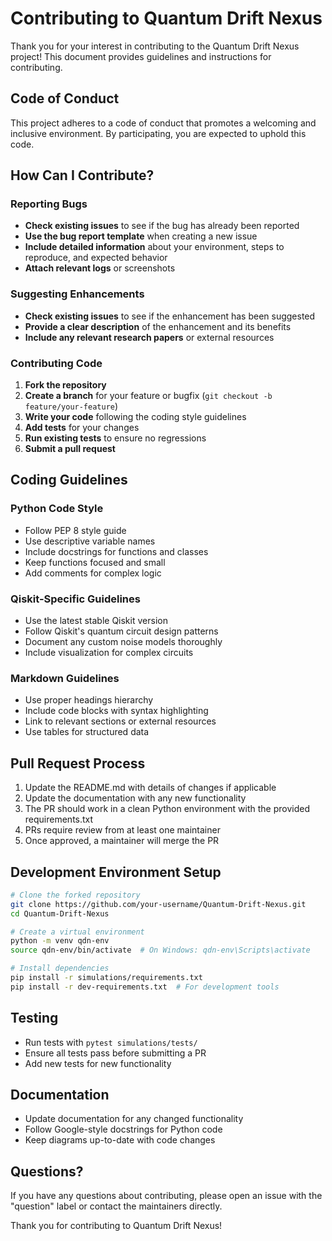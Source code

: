 # Contributing to Quantum Drift Nexus

Thank you for your interest in contributing to the Quantum Drift Nexus project! This document provides guidelines and instructions for contributing.

## Code of Conduct

This project adheres to a code of conduct that promotes a welcoming and inclusive environment. By participating, you are expected to uphold this code.

## How Can I Contribute?

### Reporting Bugs

- **Check existing issues** to see if the bug has already been reported
- **Use the bug report template** when creating a new issue
- **Include detailed information** about your environment, steps to reproduce, and expected behavior
- **Attach relevant logs** or screenshots

### Suggesting Enhancements

- **Check existing issues** to see if the enhancement has been suggested
- **Provide a clear description** of the enhancement and its benefits
- **Include any relevant research papers** or external resources

### Contributing Code

1. **Fork the repository**
2. **Create a branch** for your feature or bugfix (`git checkout -b feature/your-feature`)
3. **Write your code** following the coding style guidelines
4. **Add tests** for your changes
5. **Run existing tests** to ensure no regressions
6. **Submit a pull request**

## Coding Guidelines

### Python Code Style

- Follow PEP 8 style guide
- Use descriptive variable names
- Include docstrings for functions and classes
- Keep functions focused and small
- Add comments for complex logic

### Qiskit-Specific Guidelines

- Use the latest stable Qiskit version
- Follow Qiskit's quantum circuit design patterns
- Document any custom noise models thoroughly
- Include visualization for complex circuits

### Markdown Guidelines

- Use proper headings hierarchy
- Include code blocks with syntax highlighting
- Link to relevant sections or external resources
- Use tables for structured data

## Pull Request Process

1. Update the README.md with details of changes if applicable
2. Update the documentation with any new functionality
3. The PR should work in a clean Python environment with the provided requirements.txt
4. PRs require review from at least one maintainer
5. Once approved, a maintainer will merge the PR

## Development Environment Setup

```bash
# Clone the forked repository
git clone https://github.com/your-username/Quantum-Drift-Nexus.git
cd Quantum-Drift-Nexus

# Create a virtual environment
python -m venv qdn-env
source qdn-env/bin/activate  # On Windows: qdn-env\Scripts\activate

# Install dependencies
pip install -r simulations/requirements.txt
pip install -r dev-requirements.txt  # For development tools
```

## Testing

- Run tests with `pytest simulations/tests/`
- Ensure all tests pass before submitting a PR
- Add new tests for new functionality

## Documentation

- Update documentation for any changed functionality
- Follow Google-style docstrings for Python code
- Keep diagrams up-to-date with code changes

## Questions?

If you have any questions about contributing, please open an issue with the "question" label or contact the maintainers directly.

Thank you for contributing to Quantum Drift Nexus!
